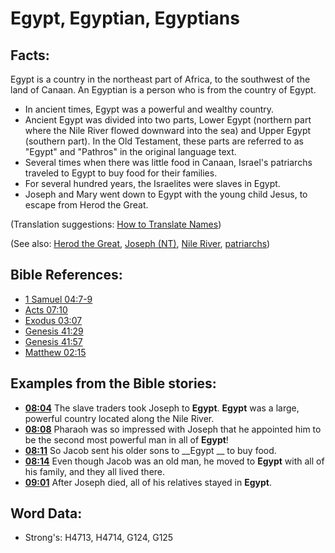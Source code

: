 # Egypt, Egyptian, Egyptians #

## Facts: ##

Egypt is a country in the northeast part of Africa, to the southwest of the land of Canaan. An Egyptian is a person who is from the country of Egypt.

* In ancient times, Egypt was a powerful and wealthy country.
* Ancient Egypt was divided into two parts, Lower Egypt (northern part where the Nile River flowed downward into the sea) and Upper Egypt (southern part). In the Old Testament, these parts are referred to as "Egypt" and "Pathros" in the original language text.
* Several times when there was little food in Canaan, Israel's patriarchs traveled to Egypt to buy food for their families.
* For several hundred years, the Israelites were slaves in Egypt.
* Joseph and Mary went down to Egypt with the young child Jesus, to escape from Herod the Great.

(Translation suggestions: [How to Translate Names](rc://en/ta/man/translate/translate-names))

(See also: [Herod the Great](../names/herodthegreat.md), [Joseph (NT)](../names/josephnt.md), [Nile River](../names/nileriver.md), [patriarchs](../other/patriarchs.md))

## Bible References: ##

* [1 Samuel 04:7-9](rc://en/tn/help/1sa/04/07)
* [Acts 07:10](rc://en/tn/help/act/07/10)
* [Exodus 03:07](rc://en/tn/help/exo/03/07)
* [Genesis 41:29](rc://en/tn/help/gen/41/29)
* [Genesis 41:57](rc://en/tn/help/gen/41/57)
* [Matthew 02:15](rc://en/tn/help/mat/02/15)

## Examples from the Bible stories: ##

* __[08:04](rc://en/tn/help/obs/08/04)__ The slave traders took Joseph to __Egypt__. __Egypt__  was a large, powerful country located along the Nile River.
* __[08:08](rc://en/tn/help/obs/08/08)__ Pharaoh was so impressed with Joseph that he appointed him to be the second most powerful man in all of __Egypt__!
* __[08:11](rc://en/tn/help/obs/08/11)__ So Jacob sent his older sons to __Egypt __  to buy food.
* __[08:14](rc://en/tn/help/obs/08/14)__ Even though Jacob was an old man, he moved to __Egypt__  with all of his family, and they all lived there.
* __[09:01](rc://en/tn/help/obs/09/01)__ After Joseph died, all of his relatives stayed in __Egypt__.

## Word Data: ##

* Strong's: H4713, H4714, G124, G125
